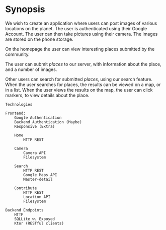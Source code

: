 # Synopsis

We wish to create an application where users can post images of various locations on the planet. The user is authenticated using their Google Account. The user can then take pictures using their camera. The images are stored on the phone storage.

On the homepage the user can view interesting places submitted by the community.

The user can submit _places_ to our server, with information about the place, and a number of images.

Other users can search for submitted _places_, using our search feature. When the user searches for places, the results can be viewed on a map, or in a list. When the user views the results on the map, the user can click markers, to view details about the place.


```
Technologies

Frontend:
    Google Authentication
    Backend Authentication (Maybe)
    Responsive (Extra)

    Home
        HTTP REST

    Camera
        Camera API
        Filesystem

    Search
        HTTP REST
        Google Maps API
        Master-detail

    Contribute
        HTTP REST
        Location API
        Filesystem

Backend Endpoints
    HTTP
    SQLLite w. Exposed
    Ktor (RESTful clients)


```